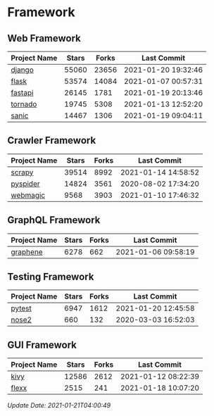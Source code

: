 # Framework

## Web Framework
| Project Name | Stars | Forks | Last Commit |
| ------------ | ----- | ----- | ----------- |
| [django](https://github.com/django/django) | 55060 | 23656 | 2021-01-20 19:32:46 |
| [flask](https://github.com/pallets/flask) | 53574 | 14084 | 2021-01-07 00:57:31 |
| [fastapi](https://github.com/tiangolo/fastapi) | 26145 | 1781 | 2021-01-19 20:13:46 |
| [tornado](https://github.com/tornadoweb/tornado) | 19745 | 5308 | 2021-01-13 12:52:20 |
| [sanic](https://github.com/sanic-org/sanic) | 14467 | 1306 | 2021-01-19 09:04:11 |

## Crawler Framework
| Project Name | Stars | Forks | Last Commit |
| ------------ | ----- | ----- | ----------- |
| [scrapy](https://github.com/scrapy/scrapy) | 39514 | 8992 | 2021-01-14 14:58:52 |
| [pyspider](https://github.com/binux/pyspider) | 14824 | 3561 | 2020-08-02 17:34:20 |
| [webmagic](https://github.com/code4craft/webmagic) | 9568 | 3903 | 2021-01-10 17:46:32 |

## GraphQL Framework
| Project Name | Stars | Forks | Last Commit |
| ------------ | ----- | ----- | ----------- |
| [graphene](https://github.com/graphql-python/graphene) | 6278 | 662 | 2021-01-06 09:58:19 |

## Testing Framework
| Project Name | Stars | Forks | Last Commit |
| ------------ | ----- | ----- | ----------- |
| [pytest](https://github.com/pytest-dev/pytest) | 6947 | 1612 | 2021-01-20 12:45:58 |
| [nose2](https://github.com/nose-devs/nose2) | 660 | 132 | 2020-03-03 16:52:03 |

## GUI Framework
| Project Name | Stars | Forks | Last Commit |
| ------------ | ----- | ----- | ----------- |
| [kivy](https://github.com/kivy/kivy) | 12586 | 2612 | 2021-01-12 08:22:39 |
| [flexx](https://github.com/flexxui/flexx) | 2515 | 241 | 2021-01-18 10:07:20 |

*Update Date: 2021-01-21T04:00:49*